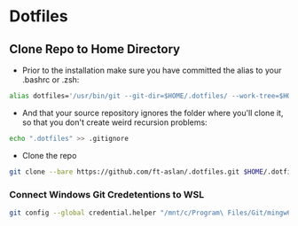 # Dotfiles
## Clone Repo to Home Directory
- Prior to the installation make sure you have committed the alias to your .bashrc or .zsh:
```sh
alias dotfiles='/usr/bin/git --git-dir=$HOME/.dotfiles/ --work-tree=$HOME'
```
- And that your source repository ignores the folder where you'll clone it, so that you don't create weird recursion problems:
```sh
echo ".dotfiles" >> .gitignore
```
- Clone the repo
```sh
git clone --bare https://github.com/ft-aslan/.dotfiles.git $HOME/.dotfiles
```

### Connect Windows Git Credetentions to WSL
```sh
git config --global credential.helper "/mnt/c/Program\ Files/Git/mingw64/bin/git-credential-manager-core.exe"
```
